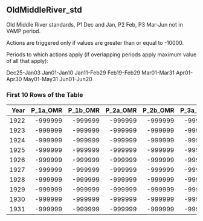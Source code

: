 ## OldMiddleRiver_std
Old Middle River standards, P1 Dec and Jan, P2 Feb, P3 Mar-Jun not in VAMP period.

Actions are triggered only if values are greater than or equal to -10000.



Periods to which actions apply (if overlapping periods apply maximum value of all that apply):

Dec25-Jan03  Jan01-Jan10  Jan11-Feb29  Feb19-Feb29  Mar01-Mar31  Apr01-Apr30  May01-May31  Jun01-Jun20

### First 10 Rows of the Table
|   Year |   P_1a_OMR |   P_1b_OMR |   P_2a_OMR |   P_2b_OMR |   P_3a_OMR |   P_3b_OMR |   P_3c_OMR |   P_3d_OMR |
|-------:|-----------:|-----------:|-----------:|-----------:|-----------:|-----------:|-----------:|-----------:|
|   1922 |    -999999 |    -999999 |    -999999 |    -999999 |    -999999 |    -999999 |    -999999 |    -999999 |
|   1923 |    -999999 |    -999999 |    -999999 |    -999999 |    -999999 |    -999999 |    -999999 |    -999999 |
|   1924 |    -999999 |    -999999 |    -999999 |    -999999 |    -999999 |    -999999 |    -999999 |    -999999 |
|   1925 |    -999999 |    -999999 |    -999999 |    -999999 |    -999999 |    -999999 |    -999999 |    -999999 |
|   1926 |    -999999 |    -999999 |    -999999 |    -999999 |    -999999 |    -999999 |    -999999 |    -999999 |
|   1927 |    -999999 |    -999999 |    -999999 |    -999999 |    -999999 |    -999999 |    -999999 |    -999999 |
|   1928 |    -999999 |    -999999 |    -999999 |    -999999 |    -999999 |    -999999 |    -999999 |    -999999 |
|   1929 |    -999999 |    -999999 |    -999999 |    -999999 |    -999999 |    -999999 |    -999999 |    -999999 |
|   1930 |    -999999 |    -999999 |    -999999 |    -999999 |    -999999 |    -999999 |    -999999 |    -999999 |
|   1931 |    -999999 |    -999999 |    -999999 |    -999999 |    -999999 |    -999999 |    -999999 |    -999999 |